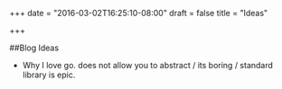 +++
date = "2016-03-02T16:25:10-08:00"
draft = false
title = "Ideas"

+++

##Blog Ideas
* Why I love go. does not allow you to abstract / its boring / standard library is epic.
